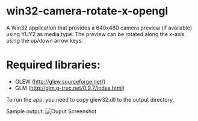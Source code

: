 # win32-camera-rotate-x-opengl
A Win32 application that provides a 640x480 camera preview (if available) using YUY2 as media type. The preview 
can be rotated along the x-axis using the up/down arrow keys.  

# Required libraries:
* GLEW (http://glew.sourceforge.net/)
* GLM (http://glm.g-truc.net/0.9.7/index.html)

To run the app, you need to copy glew32.dll to the output directory.  

Sample output:
![Ouput Screenshot](https://github.com/idrilsilverfoot/win32-camera-rotate-x-opengl/blob/master/output-scr.png)
